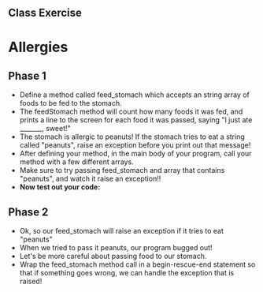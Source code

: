 ## Class Exercise
# Allergies

## Phase 1
* Define a method called feed_stomach which accepts an string array of foods to be fed to the stomach.
* The feedStomach method will count how many foods it was fed, and prints a line to the screen for each food it was passed, saying "I just ate _______, sweet!"
* The stomach is allergic to peanuts! If the stomach tries to eat a string called "peanuts", raise an exception before you print out that message!
* After defining your method, in the main body of your program, call your method with a few different arrays.
* Make sure to try passing feed_stomach and array that contains "peanuts", and watch it raise an exception!!
* **Now test out your code:**

## Phase 2
* Ok, so our feed_stomach will raise an exception if it tries to eat "peanuts"
* When we tried to pass it peanuts, our program bugged out!
* Let's be more careful about passing food to our stomach.
* Wrap the feed_stomach method call in a begin-rescue-end statement so that if something goes wrong, we can handle the exception that is raised!
